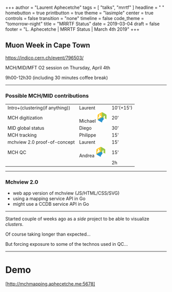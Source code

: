 +++
author = "Laurent Aphecetche"
tags = [ "talks", "mrrtf" ]
headline = " "
homebutton = true
printbutton = true
theme = "lasimple"
center = true
controls = false
transition = "none"
timeline = false
code_theme = "tomorrow-night"
title = "MRRTF Status"
date = 2019-03-04
draft = false
footer = "L. Aphecetche | MRRTF Status | March 4th 2019"
+++

## Muon Week in Cape Town

https://indico.cern.ch/event/796503/

MCH/MID/MFT O2 session on Thursday, April 4th

9h00-12h30 (including 30 minutes coffee break)

---

### Possible MCH/MID contributions

|  |  |  |
| --- | --- | --- |
| Intro+(clustering(if anything)) | Laurent | 10'(+15') |
| MCH digitization | Michael <img style="border:none" width="32px" src="vidyo.png"></img>| 20' |
| MID global status | Diego | 30' |
| MCH tracking | Philippe | 15' |
| mchview 2.0 proof-of-concept | Laurent | 15' |
| MCH QC | Andrea <img style="border:none" width="32px" src="vidyo.png"></img> | 15' |
| | | 2h |

---

### Mchview 2.0

- web app version of mchview (JS/HTML/CSS/SVG)
- using a mapping service API in Go
- might use a CCDB service API in Go


---



Started couple of weeks ago as a _side_ project to be able to visualize _clusters_.

Of course taking longer than expected...

But forcing exposure to some of the technos used in QC...


---

# Demo

[http://mchmapping.aphecetche.me:5678]
